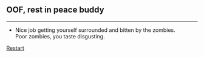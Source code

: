 ## OOF, rest in peace buddy

---

* Nice job getting yourself surrounded and bitten by the zombies.       
Poor zombies, you taste disgusting.

[Restart](../home.md)
